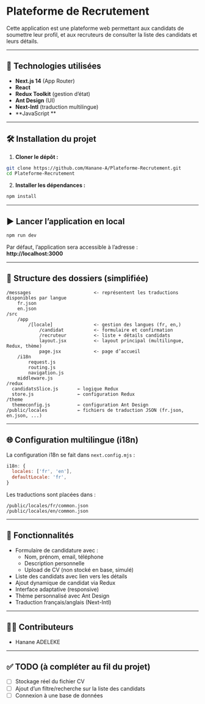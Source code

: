 # Plateforme de Recrutement

Cette application est une plateforme web permettant aux candidats de soumettre leur profil, et aux recruteurs de consulter la liste des candidats et leurs détails.

---

## 🚀 Technologies utilisées

- **Next.js 14** (App Router)
- **React**
- **Redux Toolkit** (gestion d’état)
- **Ant Design** (UI)
- **Next-Intl** (traduction multilingue)
- **JavaScript **

---

## 🛠️ Installation du projet

1. **Cloner le dépôt :**

```bash
git clone https://github.com/Hanane-A/Plateforme-Recrutement.git
cd Plateforme-Recrutement
```

2. **Installer les dépendances :**

```bash
npm install
```

---

## ▶️ Lancer l’application en local

```bash
npm run dev
```

Par défaut, l’application sera accessible à l’adresse :  
**http://localhost:3000**

---

## 📂 Structure des dossiers (simplifiée)

```
/messages                       <- représentent les traductions disponibles par langue
    fr.json
    en.json
/src
    /app
        /[locale]               <- gestion des langues (fr, en,)
            /candidat           <- formulaire et confirmation
            /recruteur          <- liste + détails candidats
            layout.jsx          <- layout principal (multilingue, Redux, thème)
            page.jsx            <- page d’accueil
    /i18n
        request.js
        routing.js
        navigation.js
    middleware.js
/redux
  candidatsSlice.js       ← logique Redux
  store.js                ← configuration Redux
/theme
  themeconfig.js          ← configuration Ant Design
/public/locales           ← fichiers de traduction JSON (fr.json, en.json, ...)
```

---

## 🌐 Configuration multilingue (i18n)

La configuration i18n se fait dans `next.config.mjs` :

```js
i18n: {
  locales: ['fr', 'en'],
  defaultLocale: 'fr',
}
```

Les traductions sont placées dans :

```
/public/locales/fr/common.json
/public/locales/en/common.json
```

---

## 📄 Fonctionnalités

- Formulaire de candidature avec :
  - Nom, prénom, email, téléphone
  - Description personnelle
  - Upload de CV (non stocké en base, simulé)
- Liste des candidats avec lien vers les détails
- Ajout dynamique de candidat via Redux
- Interface adaptative (responsive)
- Thème personnalisé avec Ant Design
- Traduction français/anglais (Next-Intl)

---

## 🧑‍💻 Contributeurs

- Hanane ADELEKE

---

## ✅ TODO (à compléter au fil du projet)

- [ ] Stockage réel du fichier CV
- [ ] Ajout d’un filtre/recherche sur la liste des candidats
- [ ] Connexion à une base de données
